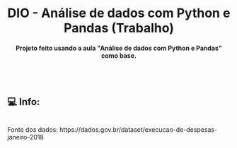 <h1 align="center">
  <br>
  DIO - Análise de dados com Python e Pandas (Trabalho)
  <br>
</h1>
<h4 align="center">Projeto feito usando a aula "Análise de dados com Python e Pandas" como base.</h4>
</br>

</br>

## 💻 Info:
</br>
Fonte dos dados: https://dados.gov.br/dataset/execucao-de-despesas-janeiro-2018

</br>